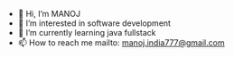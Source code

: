 - 👋 Hi, I’m MANOJ
- 👀 I’m interested in software development
- 🌱 I’m currently learning java fullstack
- 📫 How to reach me mailto: manoj.india777@gmail.com
